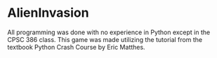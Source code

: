 # AlienInvasion

All programming was done with no experience in Python except in the CPSC 386 class.
This game was made utilizing the tutorial from the textbook Python Crash Course by Eric Matthes.
